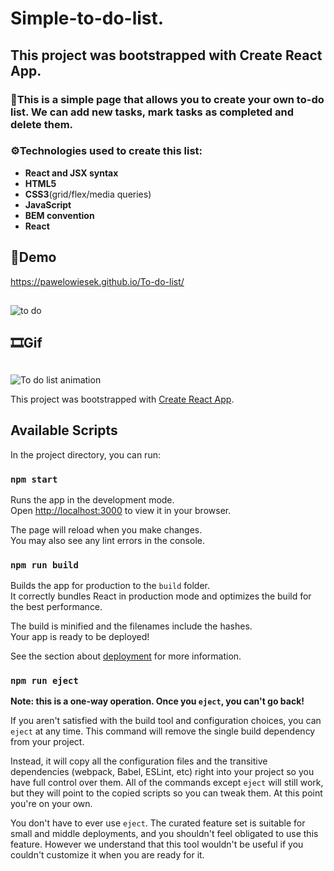 # **Simple-to-do-list.**
## **This project was bootstrapped with Create React App.**
### 📖This is a simple page that allows you to create your own to-do list. We can add new tasks, mark tasks as completed and delete them.
### ⚙Technologies used to create this list:
- **React and JSX syntax**
- **HTML5**
- **CSS3**(grid/flex/media queries)
- **JavaScript**
- **BEM convention**
- **React**
## 📃Demo
https://pawelowiesek.github.io/To-do-list/
## 
![to do ](https://user-images.githubusercontent.com/121549413/218343092-1f42352e-3f6a-4672-ae48-cab776fbad0a.png)

## 🎞Gif

## 
![To do list animation](https://user-images.githubusercontent.com/121549413/218342928-3e35c093-ae6e-4018-8afc-8748441ed889.gif)


This project was bootstrapped with [Create React App](https://github.com/facebook/create-react-app).

## Available Scripts

In the project directory, you can run:

### `npm start`

Runs the app in the development mode.\
Open [http://localhost:3000](http://localhost:3000) to view it in your browser.

The page will reload when you make changes.\
You may also see any lint errors in the console.
### `npm run build`

Builds the app for production to the `build` folder.\
It correctly bundles React in production mode and optimizes the build for the best performance.

The build is minified and the filenames include the hashes.\
Your app is ready to be deployed!

See the section about [deployment](https://facebook.github.io/create-react-app/docs/deployment) for more information.

### `npm run eject`

**Note: this is a one-way operation. Once you `eject`, you can't go back!**

If you aren't satisfied with the build tool and configuration choices, you can `eject` at any time. This command will remove the single build dependency from your project.

Instead, it will copy all the configuration files and the transitive dependencies (webpack, Babel, ESLint, etc) right into your project so you have full control over them. All of the commands except `eject` will still work, but they will point to the copied scripts so you can tweak them. At this point you're on your own.

You don't have to ever use `eject`. The curated feature set is suitable for small and middle deployments, and you shouldn't feel obligated to use this feature. However we understand that this tool wouldn't be useful if you couldn't customize it when you are ready for it.

